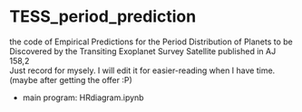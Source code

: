 # TESS_period_prediction
the code of Empirical Predictions for the Period Distribution of Planets to be Discovered by the Transiting Exoplanet Survey Satellite published in AJ 158,2<br>
Just record for mysely. I will edit it for easier-reading when I have time. (maybe after getting the offer :P)<br>
* main program: HRdiagram.ipynb
